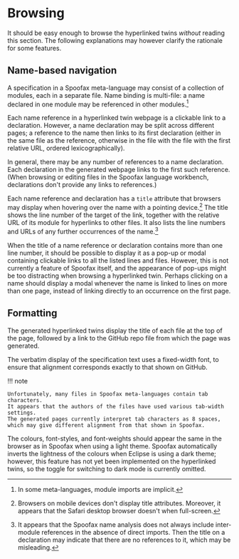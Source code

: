 # Browsing

It should be easy enough to browse the hyperlinked twins *without* reading this section.
The following explanations may however clarify the rationale for some features.

## Name-based navigation

A specification in a Spoofax meta-language may consist of a collection of modules,
each in a separate file.
Name binding is multi-file: a name declared in one module may be referenced in other modules.[^imports]

[^imports]: In some meta-languages, module imports are implicit.

Each name reference in a hyperlinked twin webpage is a clickable link to a declaration.
However, a name declaration may be split across different pages;
a reference to the name then links to its first declaration
(either in the same file as the reference,
otherwise in the file with the file with the first relative URL, ordered lexicographically).

In general, there may be any number of references to a name declaration.
Each declaration in the generated webpage links to the first such reference.
(When browsing or editing files in the Spoofax language workbench,
declarations don't provide any links to references.)

Each name reference and declaration has a `title` attribute that browsers may display
when hovering over the name with a pointing device.[^title]
The title shows the line number of the target of the link,
together with the relative URL of its module for hyperlinks to other files.
It also lists the line numbers and URLs of any further occurrences of the name.[^missing]

[^title]: Browsers on mobile devices don't display title attributes.
    Moreover, it appears that the Safari desktop browser doesn't when full-screen. 

[^missing]: It appears that the Spoofax name analysis does not always include inter-module references
    in the absence of direct imports.
    Then the title on a declaration may indicate that there are no references to it,
    which may be misleading.

When the title of a name reference or declaration contains more than one line number,
it should be possible to display it as a pop-up or modal
containing clickable links to all the listed lines and files.
However, this is not currently a feature of Spoofax itself,
and the appearance of pop-ups might be too distracting when browsing a hyperlinked twin.
Perhaps clicking on a name should display a modal whenever the name is linked to lines on more than one page,
instead of linking directly to an occurrence on the first page.

## Formatting

The generated hyperlinked twins display the title of each file at the top of the page,
followed by a link to the GitHub repo file from which the page was generated.

The verbatim display of the specification text uses a fixed-width font,
to ensure that alignment corresponds exactly to that shown on GitHub.

!!! note

    Unfortunately, many files in Spoofax meta-languages contain tab characters.
    It appears that the authors of the files have used various tab-width settings.
    The generated pages currently interpret tab characters as 8 spaces,
    which may give different alignment from that shown in Spoofax.

The colours, font-styles, and font-weights should appear the same in the browser
as in Spoofax when using a light theme.
Spoofax automatically inverts the lightness of the colours when Eclipse is using a dark theme;
however, this feature has not yet been implemented on the hyperlinked twins,
so the toggle for switching to dark mode is currently omitted.
